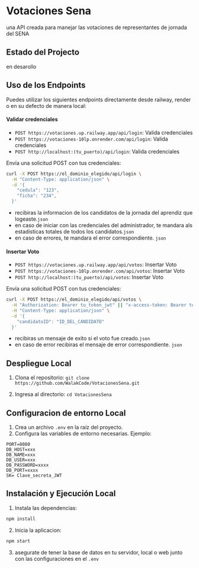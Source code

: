 
# Votaciones Sena 

una API creada para manejar las votaciones de representantes de jornada del SENA 

## Estado del Projecto 

en desarollo 


## Uso de los Endpoints

Puedes utilizar los siguientes endpoints directamente desde railway, render o en su defecto de manera local:


#### Validar credenciales
- `POST https://votaciones.up.railway.app/api/login`: Valida credenciales
- `POST https://votaciones-10lp.onrender.com/api/login`: Valida credenciales
- `POST http://localhost:(tu_puerto)/api/login`: Valida credenciales



Envía una solicitud POST con tus credenciales:
```bash
curl -X POST https://el_dominio_elegido/api/login \
  -H "Content-Type: application/json" \
  -d '{
    "cedula": "123",
    "ficha": "234",
  }'
```
- recibiras la informacion de los candidatos de la jornada del aprendiz que logeaste.`json`
- en caso de iniciar con las credenciales del administrador, te mandara als estadisticas totales de todos los candidatos.`json`
- en caso de errores, te mandara el error correspondiente. `json`
 

#### Insertar Voto
- `POST https://votaciones.up.railway.app/api/votos`: Insertar Voto
- `POST https://votaciones-10lp.onrender.com/api/votos`: Insertar Voto
- `POST http://localhost:(tu_puerto)/api/votos`: Insertar Voto


Envía una solicitud POST con tus credenciales:
```bash
curl -X POST https://el_dominio_elegido/api/votos \
  -H "Authorization: Bearer tu_token_jwt" || "x-access-token: Bearer tu_token_jwt" \
  -H "Content-Type: application/json" \
  -d '{
    "candidatoID": "ID_DEL_CANDIDATO"
  }'
```
- recibiras un mensaje de exito si el voto fue creado.`json`
- en caso de error recibiras el mensaje de error correspondiente. `json`

## Despliegue Local 

1. Clona el repositorio: `git clone https://github.com/WalakCode/VotacionesSena.git`

2. Ingresa al directorio: `cd VotacionesSena`


## Configuracion de entorno Local

1. Crea un archivo `.env` en la raíz del proyecto.
2. Configura las variables de entorno necesarias. Ejemplo:

```env
PORT=8080
DB_HOST=xxx
DB_NAME=xxx
DB_USER=xxx
DB_PASSWORD=xxxx
DB_PORT=xxxx
SK= Clave_secreta_JWT

```

## Instalación y Ejecución Local

1. Instala las dependencias:

```bash
npm install
```
2. Inicia la aplicacion:

```bash
npm start
```

3. asegurate de tener la base de datos en tu servidor, local o web junto con las configuraciones en el `.env`





